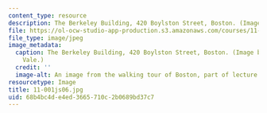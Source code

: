 ```yaml
---
content_type: resource
description: The Berkeley Building, 420 Boylston Street, Boston. (Image by Larry Vale.)
file: https://ol-ocw-studio-app-production.s3.amazonaws.com/courses/11-001j-introduction-to-urban-design-and-development-spring-2006/68b4bc4de4ed3665710c2b0689bd37c7_11-001js06.jpg
file_type: image/jpeg
image_metadata:
  caption: The Berkeley Building, 420 Boylston Street, Boston. (Image by Prof. Larry
    Vale.)
  credit: ''
  image-alt: An image from the walking tour of Boston, part of lecture 2.
resourcetype: Image
title: 11-001js06.jpg
uid: 68b4bc4d-e4ed-3665-710c-2b0689bd37c7
---
```


